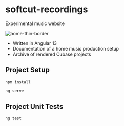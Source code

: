 
# softcut-recordings
 Experimental music website
 
![home-thin-border](https://user-images.githubusercontent.com/867946/181144111-515a0243-29a7-48e6-90e2-a294a21f1db8.jpg)
 * Written in Angular 13  
 * Documentation of a home music production setup
 * Archive of rendered Cubase projects
 

 ## Project Setup
```
npm install
```

```
ng serve
```

## Project Unit Tests
```
ng test
```
